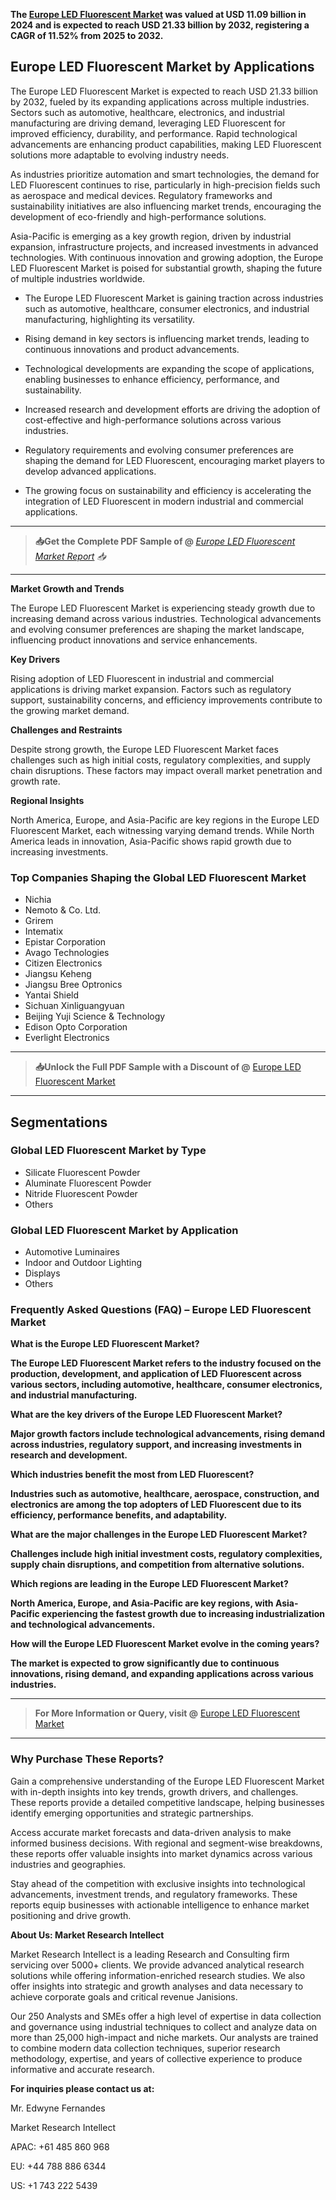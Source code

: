 <p><strong>The <a href="https://www.marketresearchintellect.com/download-sample/?rid=933317&amp;utm_source=Pulse-April-Europe&amp;utm_medium=852">Europe LED Fluorescent Market</a> was valued at USD 11.09 billion in 2024 and is expected to reach USD 21.33 billion by 2032, registering a CAGR of 11.52% from 2025 to 2032.</strong></p><h2>Europe LED Fluorescent Market by Applications&nbsp;</h2><p><p>The Europe LED Fluorescent Market is expected to reach USD 21.33 billion by 2032, fueled by its expanding applications across multiple industries. Sectors such as automotive, healthcare, electronics, and industrial manufacturing are driving demand, leveraging LED Fluorescent for improved efficiency, durability, and performance. Rapid technological advancements are enhancing product capabilities, making LED Fluorescent solutions more adaptable to evolving industry needs.</p><p>As industries prioritize automation and smart technologies, the demand for LED Fluorescent continues to rise, particularly in high-precision fields such as aerospace and medical devices. Regulatory frameworks and sustainability initiatives are also influencing market trends, encouraging the development of eco-friendly and high-performance solutions.</p><p>Asia-Pacific is emerging as a key growth region, driven by industrial expansion, infrastructure projects, and increased investments in advanced technologies. With continuous innovation and growing adoption, the Europe LED Fluorescent Market is poised for substantial growth, shaping the future of multiple industries worldwide.</p></p><ul><li><p>The Europe LED Fluorescent Market is gaining traction across industries such as automotive, healthcare, consumer electronics, and industrial manufacturing, highlighting its versatility.</p></li><li><p>Rising demand in key sectors is influencing market trends, leading to continuous innovations and product advancements.</p></li><li><p>Technological developments are expanding the scope of applications, enabling businesses to enhance efficiency, performance, and sustainability.</p></li><li><p>Increased research and development efforts are driving the adoption of cost-effective and high-performance solutions across various industries.</p></li><li><p>Regulatory requirements and evolving consumer preferences are shaping the demand for LED Fluorescent, encouraging market players to develop advanced applications.</p></li><li><p>The growing focus on sustainability and efficiency is accelerating the integration of LED Fluorescent in modern industrial and commercial applications.</p></li></ul><hr /><blockquote><p><strong><span class="font-[700]">📥Get the Complete PDF Sample of @ </span></strong><em><span class="font-[700]"><a href="https://www.marketresearchintellect.com/download-sample/?rid=933317&amp;utm_source=Pulse-April-Europe&amp;utm_medium=852" target="_blank" data-tracking-control-name="article-ssr-frontend-pulse_little-text-block" data-tracking-will-navigate="" data-test-link="">Europe LED Fluorescent Market Report</a>&nbsp;📥</span></em></p></blockquote><hr /><p class="" data-start="77" data-end="360"><strong data-start="77" data-end="105">Market Growth and Trends</strong></p><p class="" data-start="77" data-end="360">The Europe LED Fluorescent Market is experiencing steady growth due to increasing demand across various industries. Technological advancements and evolving consumer preferences are shaping the market landscape, influencing product innovations and service enhancements.</p><p class="" data-start="362" data-end="606"><strong data-start="362" data-end="377">Key Drivers</strong></p><p class="" data-start="362" data-end="606">Rising adoption of LED Fluorescent in industrial and commercial applications is driving market expansion. Factors such as regulatory support, sustainability concerns, and efficiency improvements contribute to the growing market demand.</p><p class="" data-start="608" data-end="849"><strong data-start="608" data-end="637">Challenges and Restraints</strong></p><p class="" data-start="608" data-end="849">Despite strong growth, the Europe LED Fluorescent Market faces challenges such as high initial costs, regulatory complexities, and supply chain disruptions. These factors may impact overall market penetration and growth rate.</p><p class="" data-start="851" data-end="1095"><strong data-start="851" data-end="872">Regional Insights</strong></p><p class="" data-start="851" data-end="1095">North America, Europe, and Asia-Pacific are key regions in the Europe LED Fluorescent Market, each witnessing varying demand trends. While North America leads in innovation, Asia-Pacific shows rapid growth due to increasing investments.</p><p><h3>Top Companies Shaping the Global LED Fluorescent Market </h3><ul><li>Nichia</li><li>Nemoto & Co. Ltd.</li><li>Grirem</li><li>Intematix</li><li>Epistar Corporation</li><li>Avago Technologies</li><li>Citizen Electronics</li><li>Jiangsu Keheng</li><li>Jiangsu Bree Optronics</li><li>Yantai Shield</li><li>Sichuan Xinliguangyuan</li><li>Beijing Yuji Science & Technology</li><li>Edison Opto Corporation</li><li>Everlight Electronics</li></ul></p><hr /><blockquote><p><strong>📥Unlock the Full PDF Sample with a Discount of @</strong> <a href="https://www.marketresearchintellect.com/ask-for-discount/?rid=933317&amp;utm_source=Pulse-April-Europe&amp;utm_medium=852">Europe LED Fluorescent Market</a></p></blockquote><hr /><p><h2>Segmentations</h2><h3>Global LED Fluorescent Market by Type</h3><ul><li>Silicate Fluorescent Powder</li><li>Aluminate Fluorescent Powder</li><li>Nitride Fluorescent Powder</li><li>Others</li></ul><h3>Global LED Fluorescent Market by Application</h3><ul><li>Automotive Luminaires</li><li>Indoor and Outdoor Lighting</li><li>Displays</li><li>Others</li></ul></p><h3><strong>Frequently Asked Questions (FAQ) &ndash; Europe LED Fluorescent Market</strong></h3><p><strong>What is the Europe LED Fluorescent Market?</strong></p><p><strong>The Europe LED Fluorescent Market refers to the industry focused on the production, development, and application of LED Fluorescent across various sectors, including automotive, healthcare, consumer electronics, and industrial manufacturing.</strong></p><p><strong>What are the key drivers of the Europe LED Fluorescent Market?</strong></p><p><strong>Major growth factors include technological advancements, rising demand across industries, regulatory support, and increasing investments in research and development.</strong></p><p><strong>Which industries benefit the most from LED Fluorescent?</strong></p><p><strong>Industries such as automotive, healthcare, aerospace, construction, and electronics are among the top adopters of LED Fluorescent due to its efficiency, performance benefits, and adaptability.</strong></p><p><strong>What are the major challenges in the Europe LED Fluorescent Market?</strong></p><p><strong>Challenges include high initial investment costs, regulatory complexities, supply chain disruptions, and competition from alternative solutions.</strong></p><p><strong>Which regions are leading in the Europe LED Fluorescent Market?</strong></p><p><strong>North America, Europe, and Asia-Pacific are key regions, with Asia-Pacific experiencing the fastest growth due to increasing industrialization and technological advancements.</strong></p><p><strong>How will the Europe LED Fluorescent Market evolve in the coming years?</strong></p><p><strong>The market is expected to grow significantly due to continuous innovations, rising demand, and expanding applications across various industries.</strong></p><hr /><blockquote><p><span class="font-[700]"><strong>For More Information or Query, visit&nbsp;@</strong>&nbsp;</span><span class="font-[700]"><a href="https://www.marketresearchintellect.com/product/global-led-fluorescent-market/?utm_source=Linkedin&utm_medium=852" target="_blank" data-tracking-control-name="article-ssr-frontend-pulse_little-text-block" data-tracking-will-navigate="" data-test-link="">Europe LED Fluorescent Market</a></span></p></blockquote><hr /><h3><strong data-start="0" data-end="31">Why Purchase These Reports?</strong></h3><p class="" data-start="35" data-end="297">Gain a comprehensive understanding of the Europe LED Fluorescent Market with in-depth insights into key trends, growth drivers, and challenges. These reports provide a detailed competitive landscape, helping businesses identify emerging opportunities and strategic partnerships.</p><p class="" data-start="299" data-end="540">Access accurate market forecasts and data-driven analysis to make informed business decisions. With regional and segment-wise breakdowns, these reports offer valuable insights into market dynamics across various industries and geographies.</p><p class="" data-start="542" data-end="784">Stay ahead of the competition with exclusive insights into technological advancements, investment trends, and regulatory frameworks. These reports equip businesses with actionable intelligence to enhance market positioning and drive growth.</p><p><strong><span class="font-[700]">About Us: Market Research Intellect</span></strong></p><p><span class="">Market Research Intellect is a leading Research and Consulting firm servicing over 5000+ clients. We provide advanced analytical research solutions while offering information-enriched research studies.&nbsp;</span>We also offer insights into strategic and growth analyses and data necessary to achieve corporate goals and critical revenue Janisions.</p><p><span class="">Our 250 Analysts and SMEs offer a high level of expertise in data collection and governance using industrial techniques to collect and analyze data on more than 25,000 high-impact and niche markets. Our analysts are trained to combine modern data collection techniques, superior research methodology, expertise, and years of collective experience to produce informative and accurate research.</span></p><p><strong>For inquiries please contact us at:</strong></p><p>Mr. Edwyne Fernandes</p><p>Market Research Intellect</p><p>APAC: +61 485 860 968</p><p>EU: +44 788 886 6344</p><p>US: +1 743 222 5439</p>